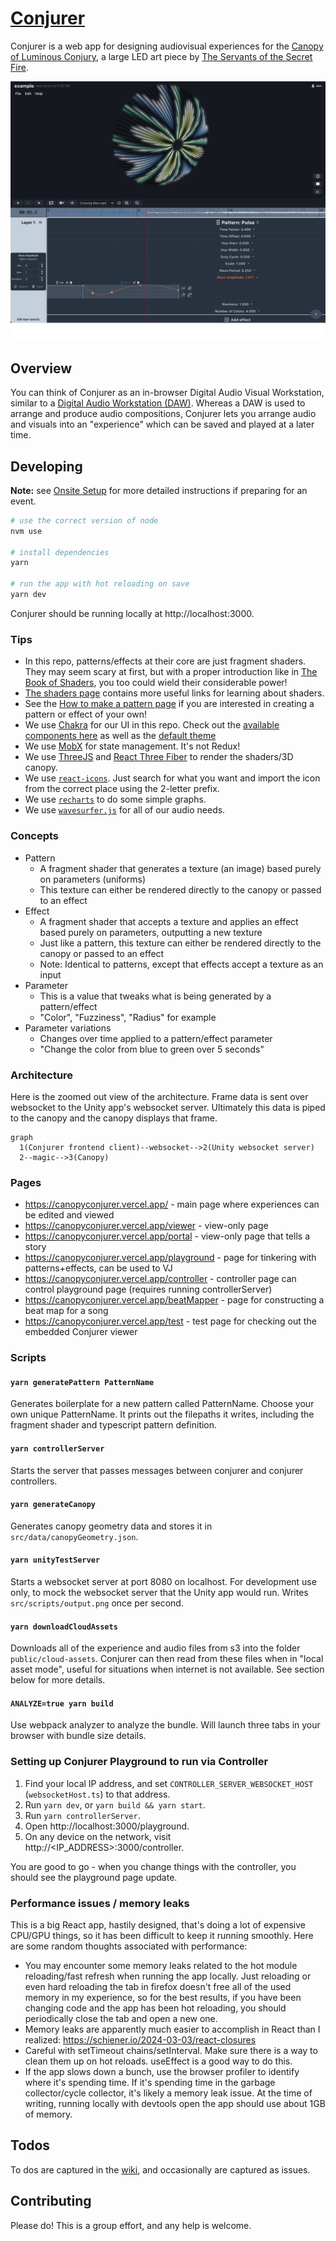 # [Conjurer](https://canopyconjurer.vercel.app)

Conjurer is a web app for designing audiovisual experiences for the [Canopy of Luminous Conjury](https://se.cretfi.re/canopy/), a large LED art piece by [The Servants of the Secret Fire](https://se.cretfi.re/).

![Conjurer screenshot](public/example.png)

## Overview

You can think of Conjurer as an in-browser Digital Audio Visual Workstation, similar to a [Digital Audio Workstation (DAW)](https://en.wikipedia.org/wiki/Digital_audio_workstation). Whereas a DAW is used to arrange and produce audio compositions, Conjurer lets you arrange audio and visuals into an "experience" which can be saved and played at a later time.

## Developing

**Note:** see [Onsite Setup](ONSITE_SETUP.md) for more detailed instructions if preparing for an event.

```bash
# use the correct version of node
nvm use

# install dependencies
yarn

# run the app with hot reloading on save
yarn dev
```

Conjurer should be running locally at http://localhost:3000.

### Tips

- In this repo, patterns/effects at their core are just fragment shaders. They may seem scary at first, but with a proper introduction like in [The Book of Shaders](https://thebookofshaders.com/), you too could wield their considerable power!
- [The shaders page](docs/shaders.md) contains more useful links for learning about shaders.
- See the [How to make a pattern page](docs/patterns.md) if you are interested in creating a pattern or effect of your own!
- We use [Chakra](https://chakra-ui.com/) for our UI in this repo. Check out the [available components here](https://chakra-ui.com/docs/components) as well as the [default theme](https://chakra-ui.com/docs/styled-system/theme)
- We use [MobX](https://github.com/mobxjs/mobx) for state management. It's not Redux!
- We use [ThreeJS](https://threejs.org/) and [React Three Fiber](https://docs.pmnd.rs/react-three-fiber/getting-started/introduction) to render the shaders/3D canopy.
- We use [`react-icons`](https://react-icons.github.io/react-icons/search). Just search for what you want and import the icon from the correct place using the 2-letter prefix.
- We use [`recharts`](https://recharts.org/en-US/api) to do some simple graphs.
- We use [`wavesurfer.js`](https://wavesurfer-js.org/) for all of our audio needs.

### Concepts

- Pattern
  - A fragment shader that generates a texture (an image) based purely on parameters (uniforms)
  - This texture can either be rendered directly to the canopy or passed to an effect
- Effect
  - A fragment shader that accepts a texture and applies an effect based purely on parameters, outputting a new texture
  - Just like a pattern, this texture can either be rendered directly to the canopy or passed to an effect
  - Note: Identical to patterns, except that effects accept a texture as an input
- Parameter
  - This is a value that tweaks what is being generated by a pattern/effect
  - "Color", "Fuzziness", "Radius" for example
- Parameter variations
  - Changes over time applied to a pattern/effect parameter
  - "Change the color from blue to green over 5 seconds"

### Architecture

Here is the zoomed out view of the architecture. Frame data is sent over websocket to the Unity app's websocket server. Ultimately this data is piped to the canopy and the canopy displays that frame.

```mermaid
graph
  1(Conjurer frontend client)--websocket-->2(Unity websocket server)
  2--magic-->3(Canopy)
```

### Pages

- https://canopyconjurer.vercel.app/ - main page where experiences can be edited and viewed
- https://canopyconjurer.vercel.app/viewer - view-only page
- https://canopyconjurer.vercel.app/portal - view-only page that tells a story
- https://canopyconjurer.vercel.app/playground - page for tinkering with patterns+effects, can be used to VJ
- https://canopyconjurer.vercel.app/controller - controller page can control playground page (requires running controllerServer)
- https://canopyconjurer.vercel.app/beatMapper - page for constructing a beat map for a song
- https://canopyconjurer.vercel.app/test - test page for checking out the embedded Conjurer viewer

### Scripts

#### `yarn generatePattern PatternName`

Generates boilerplate for a new pattern called PatternName. Choose your own unique PatternName. It prints out the filepaths it writes, including the fragment shader and typescript pattern definition.

#### `yarn controllerServer`

Starts the server that passes messages between conjurer and conjurer controllers.

#### `yarn generateCanopy`

Generates canopy geometry data and stores it in `src/data/canopyGeometry.json`.

#### `yarn unityTestServer`

Starts a websocket server at port 8080 on localhost. For development use only, to mock the websocket server that the Unity app would run. Writes `src/scripts/output.png` once per second.

#### `yarn downloadCloudAssets`

Downloads all of the experience and audio files from s3 into the folder `public/cloud-assets`. Conjurer can then read from these files when in "local asset mode", useful for situations when internet is not available. See section below for more details.

#### `ANALYZE=true yarn build`

Use webpack analyzer to analyze the bundle. Will launch three tabs in your browser with bundle size details.

### Setting up Conjurer Playground to run via Controller

1. Find your local IP address, and set `CONTROLLER_SERVER_WEBSOCKET_HOST` (`websocketHost.ts`) to that address.
1. Run `yarn dev`, or `yarn build && yarn start`.
1. Run `yarn controllerServer`.
1. Open http://localhost:3000/playground.
1. On any device on the network, visit http://<IP_ADDRESS>:3000/controller.

You are good to go - when you change things with the controller, you should see the playground page update.

### Performance issues / memory leaks

This is a big React app, hastily designed, that's doing a lot of expensive CPU/GPU things, so it has been difficult to keep it running smoothly. Here are some random thoughts associated with performance:

- You may encounter some memory leaks related to the hot module reloading/fast refresh when running the app locally. Just reloading or even hard reloading the tab in firefox doesn't free all of the used memory in my experience, so for the best results, if you have been changing code and the app has been hot reloading, you should periodically close the tab and open a new one.
- Memory leaks are apparently much easier to accomplish in React than I realized: https://schiener.io/2024-03-03/react-closures
- Careful with setTimeout chains/setInterval. Make sure there is a way to clean them up on hot reloads. useEffect is a good way to do this.
- If the app slows down a bunch, use the browser profiler to identify where it's spending time. If it's spending time in the garbage collector/cycle collector, it's likely a memory leak issue. At the time of writing, running locally with devtools open the app should use about 1GB of memory.

## Todos

To dos are captured in the [wiki](https://github.com/SotSF/conjurer/wiki), and occasionally are captured as issues.

## Contributing

Please do! This is a group effort, and any help is welcome.
